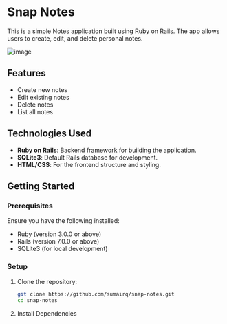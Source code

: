 # Snap Notes

This is a simple Notes application built using Ruby on Rails. The app allows users to create, edit, and delete personal notes.

![image](https://github.com/user-attachments/assets/b1dca452-2ea9-4d22-a704-be5e90cda60b)


## Features

- Create new notes
- Edit existing notes
- Delete notes
- List all notes

## Technologies Used

- **Ruby on Rails**: Backend framework for building the application.
- **SQLite3**: Default Rails database for development.
- **HTML/CSS**: For the frontend structure and styling.

## Getting Started

### Prerequisites

Ensure you have the following installed:

- Ruby (version 3.0.0 or above)
- Rails (version 7.0.0 or above)
- SQLite3 (for local development)

### Setup

1. Clone the repository:

   ```bash
   git clone https://github.com/sumairq/snap-notes.git
   cd snap-notes

   ```

1. Install Dependencies
